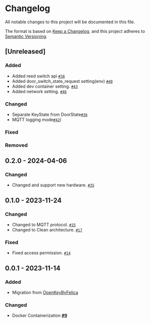 # Changelog

All notable changes to this project will be documented in this file.

The format is based on [Keep a Changelog](https://keepachangelog.com/en/1.0.0/),
and this project adheres to [Semantic Versioning](https://semver.org/spec/v2.0.0.html).

## [Unreleased]

### Added
- Added reed switch api [`#38`](https://github.com/niwaniwa/Sakura-Pi-Node/issues/38)
- Added door_switch_state_request setting(env) [`#40`](https://github.com/niwaniwa/Sakura-Pi-Node/issues/40)
- Added dev container setting. [`#43`](https://github.com/niwaniwa/Sakura-Pi-Node/issues/45)
- Added network setting. [`#46`](https://github.com/niwaniwa/Sakura-Pi-Node/issues/47)

### Changed
- Separate KeyState from DoorState[`#36`](https://github.com/niwaniwa/Sakura-Pi-Node/issues/36)
- MQTT logging mode[`#42`](https://github.com/niwaniwa/Sakura-Pi-Node/issues/44))

### Fixed

### Removed

## 0.2.0 - 2024-04-06
### Changed
- Changed and support new hardware. [`#35`](https://github.com/niwaniwa/Sakura-Pi-Node/issues/35)

## 0.1.0 - 2023-11-24
### Changed
- Changed to MQTT protocol. [`#15`](https://github.com/niwaniwa/Sakura-Pi-Node/issues/15)
- Changed to Clean architecture. [`#17`](https://github.com/niwaniwa/Sakura-Pi-Node/issues/17)

### Fixed
- Fixed access permission. [`#14`](https://github.com/niwaniwa/Sakura-Pi-Node/issues/14)

## 0.0.1 - 2023-11-14
### Added
- Migration from [OpenKeyByFelica](https://github.com/niwaniwa?tab=repositories)

### Changed
- Docker Containerization [**#9**](https://github.com/niwaniwa/Sakura-Pi-Node/issues/9)
